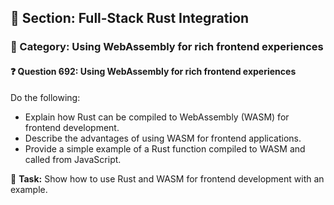 ## 📘 Section: Full-Stack Rust Integration  
### 🔹 Category: Using WebAssembly for rich frontend experiences  
#### ❓ Question 692: Using WebAssembly for rich frontend experiences

Do the following:

- Explain how Rust can be compiled to WebAssembly (WASM) for frontend development.
- Describe the advantages of using WASM for frontend applications.
- Provide a simple example of a Rust function compiled to WASM and called from JavaScript.

🔧 **Task:** Show how to use Rust and WASM for frontend development with an example.
